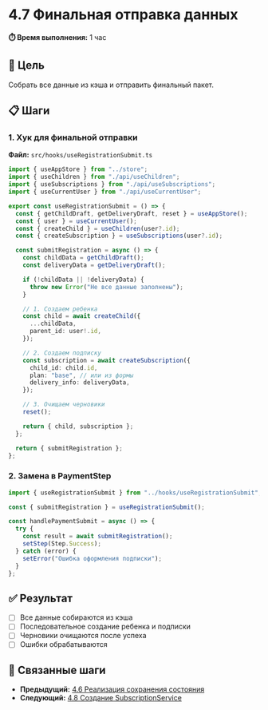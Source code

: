 # 4.7 Финальная отправка данных

**⏱️ Время выполнения:** 1 час

## 🎯 Цель

Собрать все данные из кэша и отправить финальный пакет.

## 📋 Шаги

### 1. Хук для финальной отправки

**Файл:** `src/hooks/useRegistrationSubmit.ts`

```typescript
import { useAppStore } from "../store";
import { useChildren } from "./api/useChildren";
import { useSubscriptions } from "./api/useSubscriptions";
import { useCurrentUser } from "./api/useCurrentUser";

export const useRegistrationSubmit = () => {
  const { getChildDraft, getDeliveryDraft, reset } = useAppStore();
  const { user } = useCurrentUser();
  const { createChild } = useChildren(user?.id);
  const { createSubscription } = useSubscriptions(user?.id);

  const submitRegistration = async () => {
    const childData = getChildDraft();
    const deliveryData = getDeliveryDraft();

    if (!childData || !deliveryData) {
      throw new Error("Не все данные заполнены");
    }

    // 1. Создаем ребенка
    const child = await createChild({
      ...childData,
      parent_id: user!.id,
    });

    // 2. Создаем подписку
    const subscription = await createSubscription({
      child_id: child.id,
      plan: "base", // или из формы
      delivery_info: deliveryData,
    });

    // 3. Очищаем черновики
    reset();

    return { child, subscription };
  };

  return { submitRegistration };
};
```

### 2. Замена в PaymentStep

```typescript
import { useRegistrationSubmit } from "../hooks/useRegistrationSubmit";

const { submitRegistration } = useRegistrationSubmit();

const handlePaymentSubmit = async () => {
  try {
    const result = await submitRegistration();
    setStep(Step.Success);
  } catch (error) {
    setError("Ошибка оформления подписки");
  }
};
```

## ✅ Результат

- [ ] Все данные собираются из кэша
- [ ] Последовательное создание ребенка и подписки
- [ ] Черновики очищаются после успеха
- [ ] Ошибки обрабатываются

## 🔗 Связанные шаги

- **Предыдущий:** [4.6 Реализация сохранения состояния](./4.6-state-persistence.md)
- **Следующий:** [4.8 Создание SubscriptionService](./4.8-subscription-service.md)
